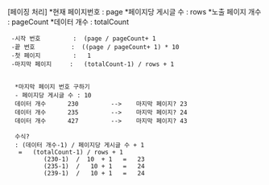[페이징 처리]
     *현재 페이지번호       :  page
     *페이지당 게시글 수    : rows
     *노출 페이지 개수      :  pageCount
     *데이터 개수 	        :  totalCount

     -시작 번호 	    :  (page / pageCount+ 1   
     -끝 번호 	        :  ((page / pageCount+ 1) * 10 
     -첫 페이지 	    :   1
     -마지막 페이지     :   (totalCount-1) / rows + 1

 
      *마지막 페이지 번호 구하기
      - 페이지당 게시글 수 : 10
      데이터 개수      230         -->    마지막 페이지? 23
      데이터 개수      235         -->    마지막 페이지? 24
      데이터 개수      427         -->    마지막 페이지? 43

      수식?
      : (데이터 개수-1) / 페이지당 게시글 수 + 1
       =   (totalCount-1) / rows + 1
              (230-1)  /  10  + 1   =   23
              (235-1)  /   10 + 1   =   24
              (239-1)  /   10 + 1   =   24